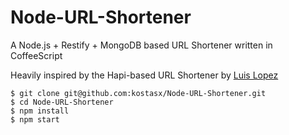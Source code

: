 # Node-URL-Shortener
A Node.js + Restify + MongoDB based URL Shortener written in CoffeeScript

Heavily inspired by the Hapi-based URL Shortener by [Luis Lopez](https://github.com/luishendrix92/shortio)

```
$ git clone git@github.com:kostasx/Node-URL-Shortener.git
$ cd Node-URL-Shortener
$ npm install
$ npm start
```
